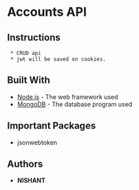 # Accounts API

## Instructions
```
 * CRUD api
 * jwt will be saved on cookies.
```

## Built With
* [Node.js](http://www.nodejs.org) - The web framework used
* [MongoDB](http://www.mongodb.com) - The database program used

## Important Packages
* jsonwebtoken

## Authors

* **NISHANT**
